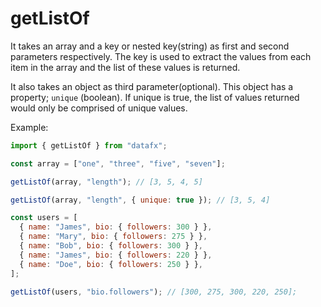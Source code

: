 # getListOf

It takes an array and a key or nested key(string) as first and second parameters respectively. The key is used to extract the values from each item in the array and the list of these values is returned.

It also takes an object as third parameter(optional). This object has a property; `unique` (boolean). If unique is true, the list of values returned would only be comprised of unique values.

Example:

```js
import { getListOf } from "datafx";

const array = ["one", "three", "five", "seven"];

getListOf(array, "length"); // [3, 5, 4, 5]

getListOf(array, "length", { unique: true }); // [3, 5, 4]

const users = [
  { name: "James", bio: { followers: 300 } },
  { name: "Mary", bio: { followers: 275 } },
  { name: "Bob", bio: { followers: 300 } },
  { name: "James", bio: { followers: 220 } },
  { name: "Doe", bio: { followers: 250 } },
];

getListOf(users, "bio.followers"); // [300, 275, 300, 220, 250];
```
